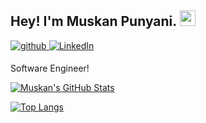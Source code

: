 ## Hey! I'm Muskan Punyani. <img src="https://media.giphy.com/media/hvRJCLFzcasrR4ia7z/giphy.gif" width="25px">

<div>
<a href="https://github.com/muskanpunyani" target="_blank">
<img src=https://img.shields.io/badge/github-%2324292e.svg?&style=for-the-badge&logo=github&logoColor=white alt=github style="margin-bottom: 5px;" />
</a>
<a href="https://www.linkedin.com/in/muskanpunyani/" target="_blank">
<img alt="LinkedIn" src="https://img.shields.io/badge/linkedin%20-%230077B5.svg?&style=for-the-badge&logo=linkedin&logoColor=white"/>
</a>
</div>

Software Engineer!


[![Muskan's GitHub Stats](https://github-readme-stats.vercel.app/api?username=muskanpunyani&hide=issues&count_private=true&show_icons=true&theme=calm)](https://github.com/muskanpunyani/github-readme-stats)


[![Top Langs](https://github-readme-stats.vercel.app/api/top-langs/?username=muskanpunyani&theme=calm)](https://github.com/muskanpunyani/github-readme-stats)

</br>



